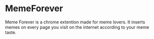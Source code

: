 # MemeForever
Meme Forever is a chrome extention made for meme lovers.
It inserts memes on every page you visit on the internet according to your meme taste.
